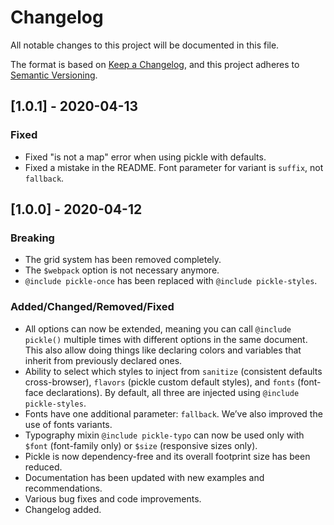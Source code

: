# Changelog

All notable changes to this project will be documented in this file.

The format is based on [Keep a Changelog](https://keepachangelog.com/en/1.0.0/),
and this project adheres to [Semantic Versioning](https://semver.org/spec/v2.0.0.html).


## [1.0.1] - 2020-04-13

### Fixed

- Fixed "is not a map" error when using pickle with defaults.
- Fixed a mistake in the README. Font parameter for variant is `suffix`, not `fallback`.


## [1.0.0] - 2020-04-12

### Breaking

- The grid system has been removed completely.
- The `$webpack` option is not necessary anymore.
- `@include pickle-once` has been replaced with `@include pickle-styles`.

### Added/Changed/Removed/Fixed

- All options can now be extended, meaning you can call `@include pickle()` multiple times with different options in the same document. This also allow doing things like declaring colors and variables that inherit from previously declared ones.
- Ability to select which styles to inject from `sanitize` (consistent defaults cross-browser), `flavors` (pickle custom default styles), and `fonts` (font-face declarations). By default, all three are injected using `@include pickle-styles`.
- Fonts have one additional parameter: `fallback`. We’ve also improved the use of fonts variants.
- Typography mixin `@include pickle-typo` can now be used only with `$font` (font-family only) or `$size` (responsive sizes only).
- Pickle is now dependency-free and its overall footprint size has been reduced.
- Documentation has been updated with new examples and recommendations.
- Various bug fixes and code improvements.
- Changelog added.
